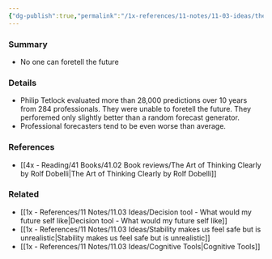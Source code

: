 ```yaml
---
{"dg-publish":true,"permalink":"/1x-references/11-notes/11-03-ideas/the-forecast-illusion/","title":"The forecast illusion"}
---
```



### Summary
- No one can foretell the future

### Details
- Philip Tetlock evaluated more than 28,000 predictions over 10 years from 284 professionals. They were unable to foretell the future. They perforemed only slightly better than a random forecast generator.
- Professional forecasters tend to be even worse than average.

### References
- [[4x - Reading/41 Books/41.02 Book reviews/The Art of Thinking Clearly by Rolf Dobelli\|The Art of Thinking Clearly by Rolf Dobelli]]

### Related
- [[1x - References/11 Notes/11.03 Ideas/Decision tool - What would my future self like\|Decision tool - What would my future self like]]
- [[1x - References/11 Notes/11.03 Ideas/Stability makes us feel safe but is unrealistic\|Stability makes us feel safe but is unrealistic]]
- [[1x - References/11 Notes/11.03 Ideas/Cognitive Tools\|Cognitive Tools]]